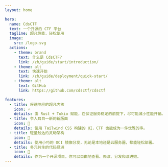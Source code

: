 ```yaml
---
layout: home

hero:
  name: CdsCTF
  text: 一个开源的 CTF 平台
  tagline: 超凡性能，轻松使用
  image:
    src: /logo.svg
  actions:
    - theme: brand
      text: 什么是 CdsCTF?
      link: /zh/guide/start/introduction/
    - theme: alt
      text: 快速开始
      link: /zh/guide/deployment/quick-start/
    - theme: alt
      text: GitHub
      link: https://github.com/cdsctf/cdsctf

features:
  - title: 疾速响应的超凡内核
    icon: ⚡
    details: 由 Rust + Tokio 赋能，在保证服务稳定的前提下，尽可能减小性能开销。
  - title: 令人耳目一新的新版面
    icon: 🎨
    details: 使用 Tailwind CSS 构建的 UI，CTF 也能成为一件优雅的事。
  - title: 轻量触达的灵动架构
    icon: 🐋
    details: 使用小巧的 OCI 镜像分发，无论是本地还是云服务器，都能轻松部署。
  - title: 多元共生的代码绿洲
    icon: 🌟
    details: 作为一个开源项目，你可以自由地查看、修改、分发和改进她。
---
```

